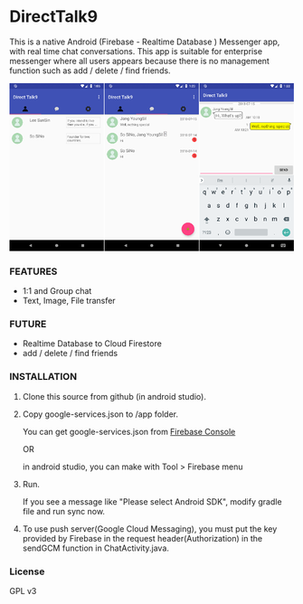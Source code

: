 # DirectTalk9 #
This is a native Android (Firebase - Realtime Database ) Messenger app, with real time chat conversations.
This app is suitable for enterprise messenger where all users appears because there is no management function such as add / delete / find friends.

![Screenshot](./Screenshot.png)

### FEATURES ###
- 1:1 and Group chat
- Text, Image, File transfer

### FUTURE ###
- Realtime Database to Cloud Firestore
- add / delete / find friends

### INSTALLATION ###
1. Clone this source from github (in android studio).
2. Copy google-services.json to /app folder.

   You can get google-services.json from [Firebase Console](https://support.google.com/firebase/answer/7015592?hl=en)
   
   OR
   
   in android studio, you can make with Tool > Firebase menu 
  
3. Run.
  
   If you see a message like "Please select Android SDK", modify gradle file and run sync now.


4. To use push server(Google Cloud Messaging), you must put the key provided by Firebase in the request header(Authorization) in the sendGCM function in ChatActivity.java.

### License ###
GPL v3